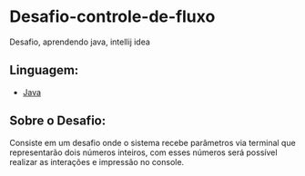 # Desafio-controle-de-fluxo
Desafio, aprendendo java, intellij idea

## Linguagem: 

- [Java](https://www.oracle.com/br/java/technologies/java-se-glance.html)

## Sobre o Desafio:
Consiste em um desafio onde o sistema recebe parâmetros via terminal que representarão dois números inteiros, com esses números será possível realizar as interações e impressão no console.

